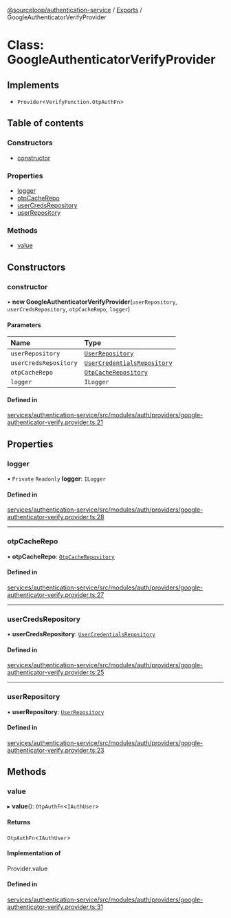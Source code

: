 [@sourceloop/authentication-service](../README.md) / [Exports](../modules.md) / GoogleAuthenticatorVerifyProvider

# Class: GoogleAuthenticatorVerifyProvider

## Implements

- `Provider`<`VerifyFunction.OtpAuthFn`\>

## Table of contents

### Constructors

- [constructor](GoogleAuthenticatorVerifyProvider.md#constructor)

### Properties

- [logger](GoogleAuthenticatorVerifyProvider.md#logger)
- [otpCacheRepo](GoogleAuthenticatorVerifyProvider.md#otpcacherepo)
- [userCredsRepository](GoogleAuthenticatorVerifyProvider.md#usercredsrepository)
- [userRepository](GoogleAuthenticatorVerifyProvider.md#userrepository)

### Methods

- [value](GoogleAuthenticatorVerifyProvider.md#value)

## Constructors

### constructor

• **new GoogleAuthenticatorVerifyProvider**(`userRepository`, `userCredsRepository`, `otpCacheRepo`, `logger`)

#### Parameters

| Name | Type |
| :------ | :------ |
| `userRepository` | [`UserRepository`](UserRepository.md) |
| `userCredsRepository` | [`UserCredentialsRepository`](UserCredentialsRepository.md) |
| `otpCacheRepo` | [`OtpCacheRepository`](OtpCacheRepository.md) |
| `logger` | `ILogger` |

#### Defined in

[services/authentication-service/src/modules/auth/providers/google-authenticator-verify.provider.ts:21](https://github.com/sourcefuse/loopback4-microservice-catalog/blob/93a7f917/services/authentication-service/src/modules/auth/providers/google-authenticator-verify.provider.ts#L21)

## Properties

### logger

• `Private` `Readonly` **logger**: `ILogger`

#### Defined in

[services/authentication-service/src/modules/auth/providers/google-authenticator-verify.provider.ts:28](https://github.com/sourcefuse/loopback4-microservice-catalog/blob/93a7f917/services/authentication-service/src/modules/auth/providers/google-authenticator-verify.provider.ts#L28)

___

### otpCacheRepo

• **otpCacheRepo**: [`OtpCacheRepository`](OtpCacheRepository.md)

#### Defined in

[services/authentication-service/src/modules/auth/providers/google-authenticator-verify.provider.ts:27](https://github.com/sourcefuse/loopback4-microservice-catalog/blob/93a7f917/services/authentication-service/src/modules/auth/providers/google-authenticator-verify.provider.ts#L27)

___

### userCredsRepository

• **userCredsRepository**: [`UserCredentialsRepository`](UserCredentialsRepository.md)

#### Defined in

[services/authentication-service/src/modules/auth/providers/google-authenticator-verify.provider.ts:25](https://github.com/sourcefuse/loopback4-microservice-catalog/blob/93a7f917/services/authentication-service/src/modules/auth/providers/google-authenticator-verify.provider.ts#L25)

___

### userRepository

• **userRepository**: [`UserRepository`](UserRepository.md)

#### Defined in

[services/authentication-service/src/modules/auth/providers/google-authenticator-verify.provider.ts:23](https://github.com/sourcefuse/loopback4-microservice-catalog/blob/93a7f917/services/authentication-service/src/modules/auth/providers/google-authenticator-verify.provider.ts#L23)

## Methods

### value

▸ **value**(): `OtpAuthFn`<`IAuthUser`\>

#### Returns

`OtpAuthFn`<`IAuthUser`\>

#### Implementation of

Provider.value

#### Defined in

[services/authentication-service/src/modules/auth/providers/google-authenticator-verify.provider.ts:31](https://github.com/sourcefuse/loopback4-microservice-catalog/blob/93a7f917/services/authentication-service/src/modules/auth/providers/google-authenticator-verify.provider.ts#L31)
